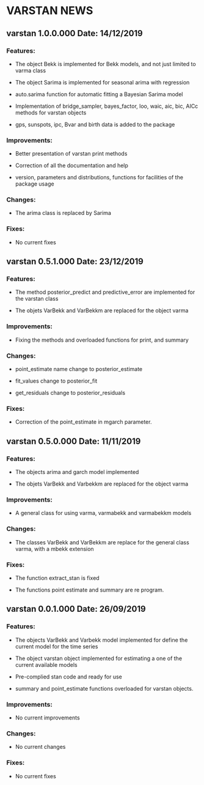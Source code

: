 **VARSTAN NEWS**
============

**varstan 1.0.0.000 Date: 14/12/2019**
----------------------------------

### Features:

-   The object Bekk is implemented for Bekk models, and not just limited
    to varma class

-   The object Sarima is implemented for seasonal arima with regression

-   auto.sarima function for automatic fitting a Bayesian Sarima model

-   Implementation of bridge_sampler, bayes_factor, loo, waic, aic,
    bic, AICc methods for varstan objects

-   gps, sunspots, ipc, Bvar and birth data is added to the package

### Improvements:

-   Better presentation of varstan print methods

-   Correction of all the documentation and help

-   version, parameters and distributions, functions for facilities of
    the package usage

### Changes:

-   The arima class is replaced by Sarima

### Fixes:

-   No current fixes

**varstan 0.5.1.000 Date: 23/12/2019**
----------------------------------

### Features:

-   The method posterior\_predict and predictive\_error are implemented
    for the varstan class

-   The objets VarBekk and VarBekkm are replaced for the object varma

### Improvements:

-   Fixing the methods and overloaded functions for print, and summary

### Changes:

-   point\_estimate name change to posterior\_estimate

-   fit\_values change to posterior\_fit

-   get\_residuals change to posterior\_residuals

### Fixes:

-   Correction of the point\_estimate in mgarch parameter.

**varstan 0.5.0.000 Date: 11/11/2019**
----------------------------------

### Features:

-   The objects arima and garch model implemented

-   The objets VarBekk and Varbekkm are replaced for the object varma

### Improvements:

-   A general class for using varma, varmabekk and varmabekkm models

### Changes:

-   The classes VarBekk and VarBekkm are replace for the general class
    varma, with a mbekk extension

### Fixes:

-   The function extract\_stan is fixed

-   The functions point estimate and summary are re program.

**varstan 0.0.1.000 Date: 26/09/2019**
----------------------------------

### Features:

-   The objects VarBekk and Varbekk model implemented for define the
    current model for the time series

-   The object varstan object implemented for estimating a one of the
    current available models

-   Pre-complied stan code and ready for use

-   summary and point\_estimate functions overloaded for varstan
    objects.

### Improvements:

-   No current improvements

### Changes:

-   No current changes

### Fixes:

-   No current fixes
